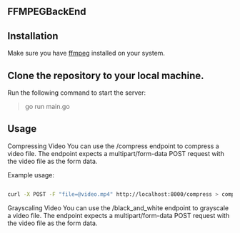 ## FFMPEGBackEnd

 
## Installation
Make sure you have [ffmpeg](https://ffmpeg.org/download.html) installed on your system.

## Clone the repository to your local machine.
 
Run the following command to start the server:

> go run main.go

## Usage

Compressing Video
You can use the /compress endpoint to compress a video file. The endpoint expects a multipart/form-data POST request with the video file as the form data.

Example usage:

```bash

curl -X POST -F "file=@video.mp4" http://localhost:8000/compress > compressed.mp4

```

Grayscaling Video
You can use the /black_and_white endpoint to grayscale a video file. The endpoint expects a multipart/form-data POST request with the video file as the form data.
